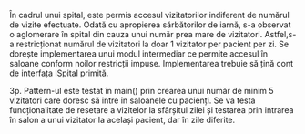În cadrul unui spital, este permis accesul vizitatorilor indiferent de numărul de vizite efectuate.
Odată cu apropierea sărbătorilor de iarnă, s-a observat o aglomerare în spital din cauza unui
număr prea mare de vizitatori. Astfel,s-a restricționat numărul de vizitatori la doar 1 vizitator per
pacient per zi. Se dorește implementarea unui modul intermediar ce permite accesul în saloane
conform noilor restricții impuse. Implementarea trebuie să țină cont de interfața ISpital primită.

3p. Pattern-ul este testat în main() prin crearea unui număr de minim 5 vizitatori care doresc să intre
în saloanele cu pacienți. Se va testa funcționalitate de resetare a vizitelor la sfârșitul zilei și
testarea prin intrarea în salon a unui vizitator la același pacient, dar în zile diferite.